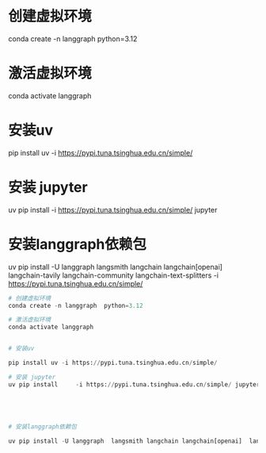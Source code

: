 # 创建虚拟环境
conda create -n langgraph  python=3.12

# 激活虚拟环境
conda activate langgraph 


# 安装uv

pip install uv -i https://pypi.tuna.tsinghua.edu.cn/simple/

# 安装 jupyter 
uv pip install     -i https://pypi.tuna.tsinghua.edu.cn/simple/ jupyter





# 安装langgraph依赖包

uv pip install -U langgraph  langsmith langchain langchain[openai]  langchain-tavily  langchain-community langchain-text-splitters  -i https://pypi.tuna.tsinghua.edu.cn/simple/









```python
# 创建虚拟环境
conda create -n langgraph  python=3.12

# 激活虚拟环境
conda activate langgraph 


# 安装uv

pip install uv -i https://pypi.tuna.tsinghua.edu.cn/simple/

# 安装 jupyter 
uv pip install     -i https://pypi.tuna.tsinghua.edu.cn/simple/ jupyter





# 安装langgraph依赖包

uv pip install -U langgraph  langsmith langchain langchain[openai]  langchain-tavily  langchain-community langchain-text-splitters  -i https://pypi.tuna.tsinghua.edu.cn/simple/







```
